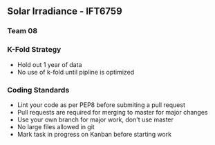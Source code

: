 ## Solar Irradiance - IFT6759

### Team 08

### K-Fold Strategy

* Hold out 1 year of data
* No use of k-fold until pipline is optimized

### Coding Standards

* Lint your code as per PEP8 before submiting a pull request
* Pull requests are required for merging to master for major changes
* Use your own branch for major work, don't use master
* No large files allowed in git
* Mark task in progress on Kanban before starting work